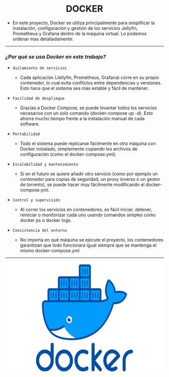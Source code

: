 <h1 align="center">DOCKER</h1>

- En este proyecto, Docker se utiliza principalmente para simplificar la instalación, configuración y gestión de los servicios Jellyfin, Prometheus y Grafana dentro de la máquina virtual. Lo podemos ordenar mas detalladamente:

---

### *¿Por qué se usa Docker en este trabajo?*

- `Aislamiento de servicios`
    - Cada aplicación (Jellyfin, Prometheus, Grafana) corre en su propio contenedor, lo cual evita conflictos entre dependencias y versiones. Esto hace que el sistema sea más estable y fácil de mantener.

- `Facilidad de despliegue`
    - Gracias a Docker Compose, se puede levantar todos los servicios necesarios con un solo comando (docker-compose up -d). Esto ahorra mucho tiempo frente a la instalación manual de cada software.

- `Portabilidad`
    - Todo el sistema puede replicarse fácilmente en otra máquina con Docker instalado, simplemente copiando los archivos de configuración (como el docker-compose.yml).

- `Escalabilidad y mantenimiento`
    - Si en el futuro se quiere añadir otro servicio (como por ejemplo un contenedor para copias de seguridad, un proxy inverso o un gestor de torrents), se puede hacer muy fácilmente modificando el docker-compose.yml.

- `Control y supervisión`
    - Al correr los servicios en contenedores, es fácil iniciar, detener, reiniciar o monitorizar cada uno usando comandos simples como docker ps o docker logs.

- `Consistencia del entorno`
    - No importa en qué máquina se ejecute el proyecto, los contenedores garantizan que todo funcionará igual siempre que se mantenga el mismo docker-compose.yml

---

<p align="center">
  <img src="/MainFolder/img/docker.png" alt="DOCKER" width="700" height="350">
</p>

